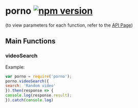
# porno [![npm version](https://badge.fury.io/js/porno.svg)](https://badge.fury.io/js/porno)
(to view parameters for each function, refer to the [API Page](http://api.porn.com)) 
## Main Functions

### videoSearch
Example:
```js
var porno = require('porno');
porno.videoSearch({
search: 'Random video'
}).then(response => {
console.log(response.result);
}).catch(console.log)
```
